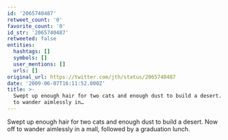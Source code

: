 ```yaml
---
id: '2065740487'
retweet_count: '0'
favorite_count: '0'
id_str: '2065740487'
retweeted: false
entities:
  hashtags: []
  symbols: []
  user_mentions: []
  urls: []
original_url: https://twitter.com/jth/status/2065740487
date: '2009-06-07T16:11:52.000Z'
title: >-
  Swept up enough hair for two cats and enough dust to build a desert.  Now off
  to wander aimlessly in…
---
```


Swept up enough hair for two cats and enough dust to build a desert.  Now off to wander aimlessly in a mall, followed by a graduation lunch.